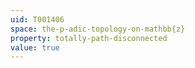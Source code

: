 ```yaml
---
uid: T001406
space: the-p-adic-topology-on-mathbb{z}
property: totally-path-disconnected
value: true
---
```

